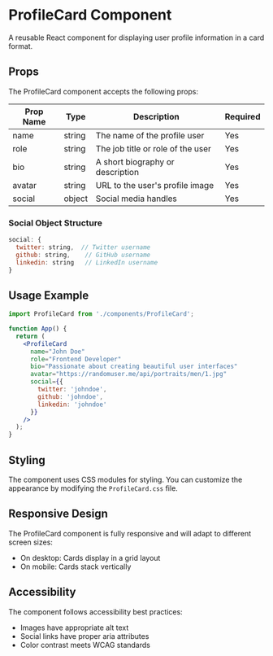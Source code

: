 # ProfileCard Component

A reusable React component for displaying user profile information in a card format.

## Props

The ProfileCard component accepts the following props:

| Prop Name | Type | Description | Required |
|-----------|------|-------------|----------|
| name | string | The name of the profile user | Yes |
| role | string | The job title or role of the user | Yes |
| bio | string | A short biography or description | Yes |
| avatar | string | URL to the user's profile image | Yes |
| social | object | Social media handles | Yes |

### Social Object Structure

```javascript
social: {
  twitter: string,  // Twitter username
  github: string,    // GitHub username
  linkedin: string   // LinkedIn username
}
```

## Usage Example

```jsx
import ProfileCard from './components/ProfileCard';

function App() {
  return (
    <ProfileCard
      name="John Doe"
      role="Frontend Developer"
      bio="Passionate about creating beautiful user interfaces"
      avatar="https://randomuser.me/api/portraits/men/1.jpg"
      social={{
        twitter: 'johndoe',
        github: 'johndoe',
        linkedin: 'johndoe'
      }}
    />
  );
}
```

## Styling

The component uses CSS modules for styling. You can customize the appearance by modifying the `ProfileCard.css` file.

## Responsive Design

The ProfileCard component is fully responsive and will adapt to different screen sizes:

- On desktop: Cards display in a grid layout
- On mobile: Cards stack vertically

## Accessibility

The component follows accessibility best practices:

- Images have appropriate alt text
- Social links have proper aria attributes
- Color contrast meets WCAG standards